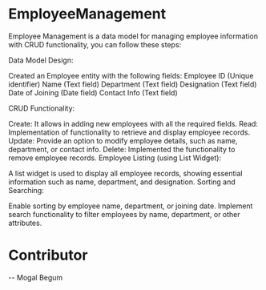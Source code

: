 # EmployeeManagement

Employee Management is a data model for managing employee information with CRUD functionality, you can follow these steps:

Data Model Design:

Created an Employee entity with the following fields:
Employee ID (Unique identifier)
Name (Text field)
Department (Text field)
Designation (Text field)
Date of Joining (Date field)
Contact Info (Text field)

CRUD Functionality:

Create: It allows in adding new employees with all the required fields.
Read: Implementation of functionality to retrieve and display employee records.
Update: Provide an option to modify employee details, such as name, department, or contact info.
Delete: Implemented the functionality to remove employee records.
Employee Listing (using List Widget):

A list widget is used to display all employee records, showing essential information such as name, department, and designation.
Sorting and Searching:

Enable sorting by employee name, department, or joining date.
Implement search functionality to filter employees by name, department, or other attributes.


# Contributor

-- Mogal Begum
